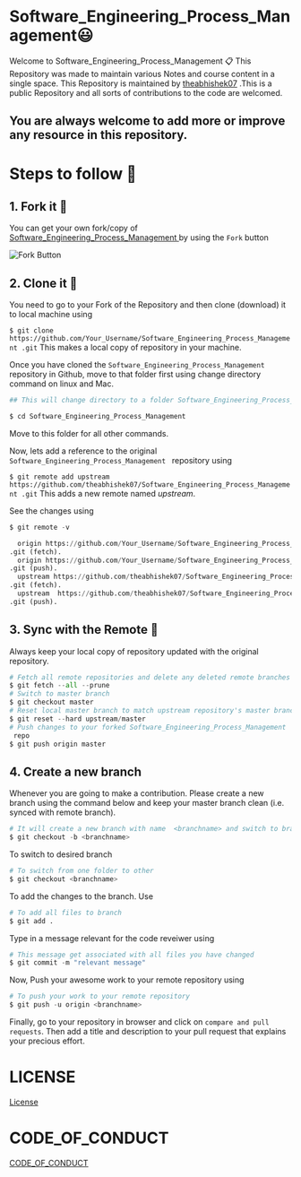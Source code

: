 # Software_Engineering_Process_Management:smiley:
Welcome to Software_Engineering_Process_Management 📋
This Repository was made to maintain various Notes and course content in a single space. This Repository is maintained by [theabhishek07](https://github.com/theabhishek07) .This is a public Repository and all sorts of contributions to the code are welcomed.
## You are always welcome to add more or improve any resource in this repository.

# Steps to follow 📜
## 1. Fork it 🍴
You can get your own fork/copy of [Software_Engineering_Process_Management
](https://github.com/theabhishek07/Software_Engineering_Process_Management
) by using the `Fork` button

![Fork Button](https://github-images.s3.amazonaws.com/help/bootcamp/Bootcamp-Fork.png)

## 2. Clone it 👥
You need to go to your Fork of the Repository and then clone (download) it to local machine using

`$ git clone https://github.com/Your_Username/Software_Engineering_Process_Management
.git`
This makes a local copy of repository in your machine.

Once you have cloned the `Software_Engineering_Process_Management
` repository in Github, move to that folder first using change directory command on linux and Mac.
```python
## This will change directory to a folder Software_Engineering_Process_Management

$ cd Software_Engineering_Process_Management

```
Move to this folder for all other commands.

Now, lets add a reference to the original `Software_Engineering_Process_Management
` repository using

`$ git remote add upstream https://github.com/theabhishek07/Software_Engineering_Process_Management
.git`
This adds a new remote named *_upstream_*.

See the changes using
```python
$ git remote -v

  origin https://github.com/Your_Username/Software_Engineering_Process_Management
.git (fetch).
  origin https://github.com/Your_Username/Software_Engineering_Process_Management
.git (push).
  upstream https://github.com/theabhishek07/Software_Engineering_Process_Management
.git (fetch).
  upstream  https://github.com/theabhishek07/Software_Engineering_Process_Management
.git (push).
  ```

## 3. Sync with the Remote :arrows_counterclockwise:
Always keep your local copy of repository updated with the original repository.
```python
# Fetch all remote repositories and delete any deleted remote branches
$ git fetch --all --prune
# Switch to master branch
$ git checkout master
# Reset local master branch to match upstream repository's master branch
$ git reset --hard upstream/master
# Push changes to your forked Software_Engineering_Process_Management
 repo
$ git push origin master
```
## 4. Create a new branch
Whenever you are going to make a contribution. Please create a new branch using the command below and keep your master branch clean (i.e. synced with remote branch).
```python
# It will create a new branch with name  <branchname> and switch to branch <branchname>
$ git checkout -b <branchname>
  ```
To switch to desired branch
```python
# To switch from one folder to other
$ git checkout <branchname>
  ```
To add the changes to the branch. Use
```python
# To add all files to branch
$ git add .
```
Type in a message relevant for the code reveiwer using
```python
# This message get associated with all files you have changed
$ git commit -m "relevant message"
```
Now, Push your awesome work to your remote repository using
```python
# To push your work to your remote repository
$ git push -u origin <branchname>
```
Finally, go to your repository in browser and click on `compare and pull requests`. Then add a title and description to your pull request that explains your precious effort.
# LICENSE
[License](https://github.com/theabhishek07/Software_Engineering_Process_Management/blob/master/LICENSE)
# CODE_OF_CONDUCT
[CODE_OF_CONDUCT](https://github.com/theabhishek07/Software_Engineering_Process_Management/blob/master/CODE_OF_CONDUCT.md)
